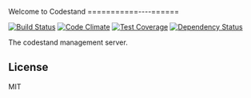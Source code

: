 Welcome to Codestand
===========----======

[![Build Status](https://travis-ci.org/codestand/codestand.svg?branch=master)](https://travis-ci.org/codestand/codestand)
[![Code Climate](https://codeclimate.com/github/codestand/codestand/badges/gpa.svg)](https://codeclimate.com/github/codestand/codestand)
[![Test Coverage](https://codeclimate.com/github/codestand/codestand/badges/coverage.svg)](https://codeclimate.com/github/codestand/codestand/coverage)
[![Dependency Status](https://gemnasium.com/badges/github.com/codestand/codestand.svg)](https://gemnasium.com/github.com/codestand/codestand)

The codestand management server.

## License
MIT
